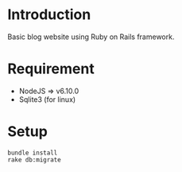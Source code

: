 # Introduction
Basic blog website using Ruby on Rails framework.

# Requirement
- NodeJS => v6.10.0
- Sqlite3 (for linux)

# Setup
```
bundle install
rake db:migrate
```
